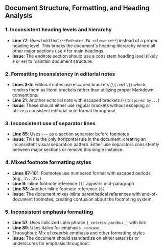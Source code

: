 ## Document Structure, Formatting, and Heading Analysis

### 1. **Inconsistent heading levels and hierarchy**
- **Line 77**: Uses bold text (`**Endnote: EA relevance**`) instead of a proper heading level. This breaks the document's heading hierarchy where all other major sections use `#` for main headings.
- **Issue**: The endnote section should use a consistent heading level (likely `#` or `##`) to maintain document structure.

### 2. **Formatting inconsistency in editorial notes**
- **Lines 3-5**: Editorial notes use escaped brackets (`\[` and `\]`) which renders them as literal brackets rather than utilizing proper Markdown conventions.
- **Line 21**: Another editorial note with escaped brackets (`\[Inspired by...`)
- **Issue**: These should either use regular brackets without escaping or utilize a consistent editorial note format throughout.

### 3. **Inconsistent use of separator lines**
- **Line 85**: Uses `---` as a section separator before footnotes
- **Issue**: This is the only horizontal rule in the document, creating an inconsistent visual separation pattern. Either use separators consistently between major sections or remove this single instance.

### 4. **Mixed footnote formatting styles**
- **Lines 87-101**: Footnotes use numbered format with escaped periods (e.g., `1\.`, `2\.`)
- **Line 9**: Inline footnote reference `(1)` appears mid-paragraph
- **Line 83**: Another inline footnote reference `(6)`
- **Issue**: The document mixes inline parenthetical references with end-of-document footnotes, creating confusion about the footnoting system.

### 5. **Inconsistent emphasis formatting**
- **Line 57**: Uses italicized Latin phrase `[_ceteris paribus_]` with link
- **Line 89**: Uses italics for emphasis `_concave_`
- Throughout: Mix of *asterisk* emphasis and other formatting styles
- **Issue**: The document should standardize on either asterisks or underscores for emphasis throughout.
